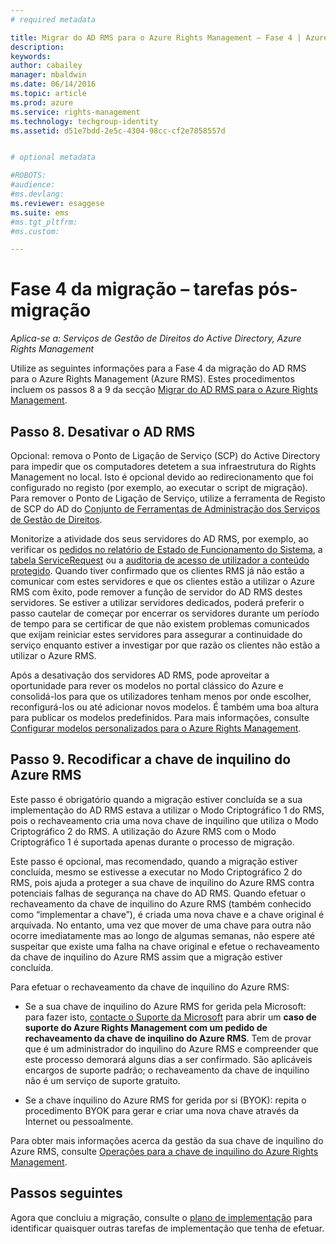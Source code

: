 ```yaml
---
# required metadata

title: Migrar do AD RMS para o Azure Rights Management – Fase 4 | Azure RMS
description:
keywords:
author: cabailey
manager: mbaldwin
ms.date: 06/14/2016
ms.topic: article
ms.prod: azure
ms.service: rights-management
ms.technology: techgroup-identity
ms.assetid: d51e7bdd-2e5c-4304-98cc-cf2e7858557d


# optional metadata

#ROBOTS:
#audience:
#ms.devlang:
ms.reviewer: esaggese
ms.suite: ems
#ms.tgt_pltfrm:
#ms.custom:

---
```


# Fase 4 da migração – tarefas pós-migração

*Aplica-se a: Serviços de Gestão de Direitos do Active Directory, Azure Rights Management*


Utilize as seguintes informações para a Fase 4 da migração do AD RMS para o Azure Rights Management (Azure RMS). Estes procedimentos incluem os passos 8 a 9 da secção [Migrar do AD RMS para o Azure Rights Management](migrate-from-ad-rms-to-azure-rms.md).


## Passo 8. Desativar o AD RMS

Opcional: remova o Ponto de Ligação de Serviço (SCP) do Active Directory para impedir que os computadores detetem a sua infraestrutura do Rights Management no local. Isto é opcional devido ao redirecionamento que foi configurado no registo (por exemplo, ao executar o script de migração). Para remover o Ponto de Ligação de Serviço, utilize a ferramenta de Registo de SCP do AD do [Conjunto de Ferramentas de Administração dos Serviços de Gestão de Direitos](http://www.microsoft.com/download/details.aspx?id=1479).

Monitorize a atividade dos seus servidores do AD RMS, por exemplo, ao verificar os [pedidos no relatório de Estado de Funcionamento do Sistema](https://technet.microsoft.com/library/ee221012%28v=ws.10%29.aspx), a [tabela ServiceRequest](http://technet.microsoft.com/library/dd772686%28v=ws.10%29.aspx) ou a [auditoria de acesso de utilizador a conteúdo protegido](http://social.technet.microsoft.com/wiki/contents/articles/3440.ad-rms-frequently-asked-questions-faq.aspx). Quando tiver confirmado que os clientes RMS já não estão a comunicar com estes servidores e que os clientes estão a utilizar o Azure RMS com êxito, pode remover a função de servidor do AD RMS destes servidores. Se estiver a utilizar servidores dedicados, poderá preferir o passo cautelar de começar por encerrar os servidores durante um período de tempo para se certificar de que não existem problemas comunicados que exijam reiniciar estes servidores para assegurar a continuidade do serviço enquanto estiver a investigar por que razão os clientes não estão a utilizar o Azure RMS.

Após a desativação dos servidores AD RMS, pode aproveitar a oportunidade para rever os modelos no portal clássico do Azure e consolidá-los para que os utilizadores tenham menos por onde escolher, reconfigurá-los ou até adicionar novos modelos. É também uma boa altura para publicar os modelos predefinidos. Para mais informações, consulte [Configurar modelos personalizados para o Azure Rights Management](../deploy-use/configure-custom-templates.md).

## Passo 9. Recodificar a chave de inquilino do Azure RMS
Este passo é obrigatório quando a migração estiver concluída se a sua implementação do AD RMS estava a utilizar o Modo Criptográfico 1 do RMS, pois o rechaveamento cria uma nova chave de inquilino que utiliza o Modo Criptográfico 2 do RMS. A utilização do Azure RMS com o Modo Criptográfico 1 é suportada apenas durante o processo de migração.

Este passo é opcional, mas recomendado, quando a migração estiver concluída, mesmo se estivesse a executar no Modo Criptográfico 2 do RMS, pois ajuda a proteger a sua chave de inquilino do Azure RMS contra potenciais falhas de segurança na chave do AD RMS. Quando efetuar o rechaveamento da chave de inquilino do Azure RMS (também conhecido como “implementar a chave”), é criada uma nova chave e a chave original é arquivada. No entanto, uma vez que mover de uma chave para outra não ocorre imediatamente mas ao longo de algumas semanas, não espere até suspeitar que existe uma falha na chave original e efetue o rechaveamento da chave de inquilino do Azure RMS assim que a migração estiver concluída.

Para efetuar o rechaveamento da chave de inquilino do Azure RMS:

-   Se a sua chave de inquilino do Azure RMS for gerida pela Microsoft: para fazer isto, [contacte o Suporte da Microsoft](../get-started/information-support#to-contact-microsoft-support) para abrir um **caso de suporte do Azure Rights Management com um pedido de rechaveamento da chave de inquilino do Azure RMS**. Tem de provar que é um administrador do inquilino do Azure RMS e compreender que este processo demorará alguns dias a ser confirmado. São aplicáveis encargos de suporte padrão; o rechaveamento da chave de inquilino não é um serviço de suporte gratuito.

-   Se a chave inquilino do Azure RMS for gerida por si (BYOK): repita o procedimento BYOK para gerar e criar uma nova chave através da Internet ou pessoalmente.

Para obter mais informações acerca da gestão da sua chave de inquilino do Azure RMS, consulte [Operações para a chave de inquilino do Azure Rights Management](../deploy-use/operations-tenant-key.md).

## Passos seguintes

Agora que concluiu a migração, consulte o [plano de implementação](deployment-roadmap.md) para identificar quaisquer outras tarefas de implementação que tenha de efetuar.



<!--HONumber=Jun16_HO2-->


